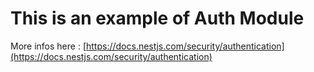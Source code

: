# This is an example of Auth Module

More infos here : [https://docs.nestjs.com/security/authentication](https://docs.nestjs.com/security/authentication)
